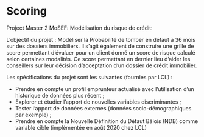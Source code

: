 # Scoring

Project Master 2 MoSEF: Modélisation du risque de crédit:

L’objectif du projet : 
Modéliser la Probabilité de tomber en défaut à 36 mois sur des dossiers immobiliers. Il s’agit également de construire une grille de 
score permettant d’évaluer pour un client donné un score de risque calculé selon certaines modalités. 
Ce score permettant en dernier lieu d’aider les conseillers sur leur décision d’acceptation d’un dossier de crédit immobilier.

Les spécifications du projet sont les suivantes (fournies par LCL) :
- Prendre en compte un profil emprunteur actualisé avec l’utilisation d’un historique de données plus récent ;
- Explorer et étudier l’apport de nouvelles variables discriminantes ;
- Tester l’apport de données externes (données socio-démographiques par exemple) ;
- Prendre en compte la Nouvelle Définition du Défaut Bâlois (NDB) comme variable cible (implémentée en août 2020 chez LCL)

